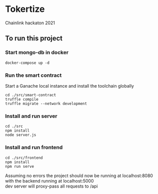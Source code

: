 # Tokertize
Chainlink hackaton 2021


## To run this project

### Start mongo-db in docker
```
docker-compose up -d
```

### Run the smart contract  
Start a Ganache local instance and install the toolchain globally    
```
cd ./src/smart-contract
truffle compile
truffle migrate --network development
```

### Install and run server
```
cd ./src
npm install
node server.js
```

### Install and run frontend
```
cd ./src/frontend
npm install
npm run serve
```  

Assuming no errors the project should now be running at localhost:8080  
with the backend running at localhost:5000  
dev server will proxy-pass all requests to /api
